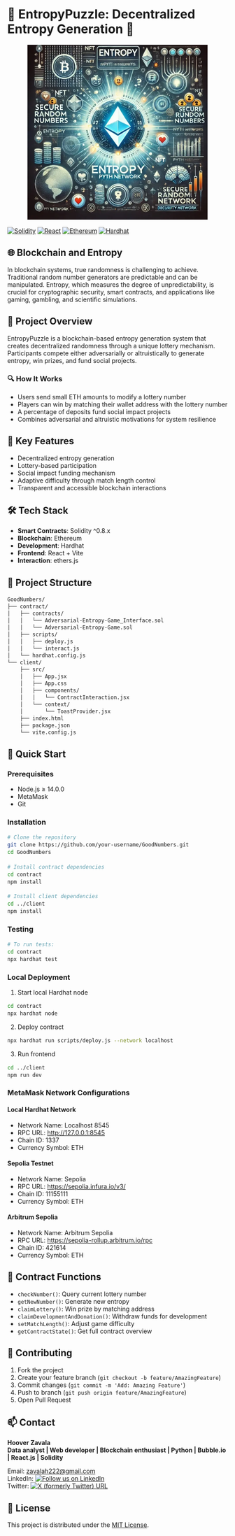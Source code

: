 # 🎲 EntropyPuzzle: Decentralized Entropy Generation 🔗

<p align="center">
    <img src="./frontend/public/blockchain-entropy.jpg"  height=400>
</p>

[![Solidity](https://img.shields.io/badge/Solidity-%23363636.svg?style=for-the-badge&logo=solidity&logoColor=white)](https://docs.soliditylang.org/)
[![React](https://img.shields.io/badge/React-20232A?style=for-the-badge&logo=react&logoColor=61DAFB)](https://reactjs.org/)
[![Ethereum](https://img.shields.io/badge/Ethereum-3C3C3D?style=for-the-badge&logo=Ethereum&logoColor=white)](https://ethereum.org/)
[![Hardhat](https://img.shields.io/badge/Hardhat-yellow?style=for-the-badge)](https://hardhat.org/)

## 🌐 Blockchain and Entropy

In blockchain systems, true randomness is challenging to achieve. Traditional random number generators are predictable and can be manipulated. Entropy, which measures the degree of unpredictability, is crucial for cryptographic security, smart contracts, and applications like gaming, gambling, and scientific simulations.

## 🎯 Project Overview

EntropyPuzzle is a blockchain-based entropy generation system that creates decentralized randomness through a unique lottery mechanism. Participants compete either adversarially or altruistically to generate entropy, win prizes, and fund social projects.

### 🔍 How It Works

- Users send small ETH amounts to modify a lottery number
- Players can win by matching their wallet address with the lottery number
- A percentage of deposits fund social impact projects
- Combines adversarial and altruistic motivations for system resilience

## 🚀 Key Features

- Decentralized entropy generation
- Lottery-based participation
- Social impact funding mechanism
- Adaptive difficulty through match length control
- Transparent and accessible blockchain interactions

## 🛠 Tech Stack

- **Smart Contracts**: Solidity ^0.8.x
- **Blockchain**: Ethereum
- **Development**: Hardhat
- **Frontend**: React + Vite
- **Interaction**: ethers.js

## 📁 Project Structure

```
GoodNumbers/
├── contract/
│   ├── contracts/
│   │   └── Adversarial-Entropy-Game_Interface.sol
│   │   └── Adversarial-Entropy-Game.sol
│   ├── scripts/
│   │   ├── deploy.js
│   │   └── interact.js
│   └── hardhat.config.js
└── client/
    ├── src/
    │   ├── App.jsx
    │   ├── App.css
    │   ├── components/
    │   │   └── ContractInteraction.jsx
    │   └── context/
    │       └── ToastProvider.jsx
    ├── index.html
    ├── package.json
    └── vite.config.js
```

## 🚀 Quick Start

### Prerequisites

- Node.js ≥ 14.0.0
- MetaMask
- Git

### Installation

```bash
# Clone the repository
git clone https://github.com/your-username/GoodNumbers.git
cd GoodNumbers

# Install contract dependencies
cd contract
npm install

# Install client dependencies
cd ../client
npm install
```

### Testing

```bash
# To run tests:
cd contract
npx hardhat test
```

### Local Deployment

1. Start local Hardhat node
```bash
cd contract
npx hardhat node
```

2. Deploy contract
```bash
npx hardhat run scripts/deploy.js --network localhost
```

3. Run frontend
```bash
cd ../client
npm run dev
```

### MetaMask Network Configurations

#### Local Hardhat Network
- Network Name: Localhost 8545
- RPC URL: http://127.0.0.1:8545
- Chain ID: 1337
- Currency Symbol: ETH

#### Sepolia Testnet
- Network Name: Sepolia
- RPC URL: https://sepolia.infura.io/v3/
- Chain ID: 11155111
- Currency Symbol: ETH

#### Arbitrum Sepolia
- Network Name: Arbitrum Sepolia
- RPC URL: https://sepolia-rollup.arbitrum.io/rpc
- Chain ID: 421614
- Currency Symbol: ETH


## 📖 Contract Functions

- `checkNumber()`: Query current lottery number
- `getNewNumber()`: Generate new entropy
- `claimLottery()`: Win prize by matching address
- `claimDevelopmentAndDonation()`: Withdraw funds for development
- `setMatchLength()`: Adjust game difficulty
- `getContractState()`: Get full contract overview

## 🤝 Contributing

1. Fork the project
2. Create your feature branch (`git checkout -b feature/AmazingFeature`)
3. Commit changes (`git commit -m 'Add: Amazing Feature'`)
4. Push to branch (`git push origin feature/AmazingFeature`)
5. Open Pull Request

## 📫 Contact

**Hoover Zavala**  
**Data analyst | Web developer | Blockchain enthusiast | Python | Bubble.io | React.js | Solidity**  

Email: zavalah222@gmail.com      
LinkedIn: [![Follow us on LinkedIn](https://img.shields.io/badge/LinkedIn-pseeker-blue?style=flat&logo=linkedin&logoColor=b0c0c0&labelColor=363D44)](https://www.linkedin.com/in/hoover-zavala-63a64825b/)  
Twitter: [![X (formerly Twitter) URL](https://img.shields.io/twitter/url?url=https%3A%2F%2Ftwitter.com%2Fpseeker222&label=%40pseeker222)](https://twitter.com/pseeker222)

## 📝 License

This project is distributed under the [MIT License](./LICENSE.md).